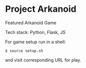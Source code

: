  
# Project Arkanoid
Featured Arkanoid Game 

Tech stack: Python, Flask, JS 

For game setup run in a shell:

<code>$ source setup.sh</code>

and visit corresponding URL for play.
